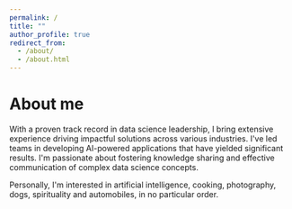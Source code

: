 ```yaml
---
permalink: /
title: ""
author_profile: true
redirect_from: 
  - /about/
  - /about.html
---
```


About me
======
With a proven track record in data science leadership, I bring extensive experience driving impactful solutions across various industries. I've led teams in developing AI-powered applications that have yielded significant results. I'm passionate about fostering knowledge sharing and effective communication of complex data science concepts.

Personally, I'm interested in artificial intelligence, cooking, photography, dogs, spirituality and automobiles, in no particular order.
